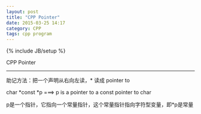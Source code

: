 ```yaml
---
layout: post
title: "CPP Pointer"
date: 2015-03-25 14:17
category: CPP
tags: cpp program
---
```

{% include JB/setup %}

CPP Pointer

------

助记方法：把一个声明从右向左读，* 读成 pointer to

char *const *p ===> p is a pointer to a const pointer to char

p是一个指针，它指向一个常量指针，这个常量指针指向字符型变量，即*p是常量
